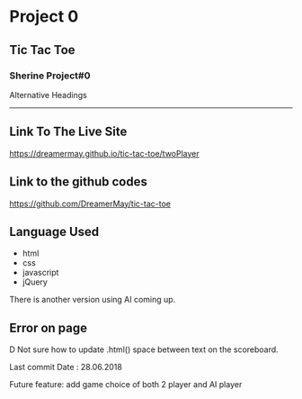 # Project 0

## Tic Tac Toe

### Sherine Project#0

Alternative Headings
_____________________

## Link To The Live Site
 https://dreamermay.github.io/tic-tac-toe/twoPlayer

## Link to the github codes
https://github.com/DreamerMay/tic-tac-toe

## Language Used
 * html
 * css
 * javascript
 * jQuery


There is another version using AI coming up.

## Error on page
D Not sure how to update .html() space between text on the scoreboard.

Last commit Date : 28.06.2018

Future feature:
add game choice of both 2 player and AI player
